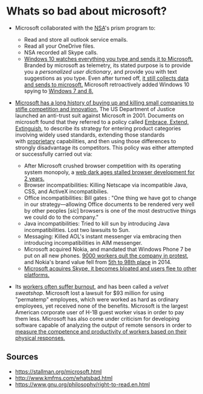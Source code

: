 # Whats so bad about microsoft?

- Microsoft collaborated with the [NSA](https://en.wikipedia.org/wiki/NSAKEY)'s prism program to: 
  - Read and store all outlook service emails. 
  - Read all your OneDrive files.
  - NSA recorded all Skype calls.
  - [Windows 10 watches everything you type and sends it to Microsoft.](http://www.newsweek.com/windows-10-recording-users-every-move-358952) Branded by microsoft as telemetry, its stated purpose  is to provide you a *personalized user dictionary*, and provide you with text suggestions as you type. Even after turned off, [it still collects data and sends to microsoft.](https://arstechnica.com/information-technology/2015/08/even-when-told-not-to-windows-10-just-cant-stop-talking-to-microsoft/) Microsoft retroactively added Windows 10 spying to [Windows 7 and 8. ](https://www.pcworld.com/article/2978239/windows/microsoft-slips-user-tracking-tools-into-windows-7-8-amidst-windows-10-privacy-storm.html)
- [Microsoft has a long history of buying up and killing small companies to stifle competition and innovation.](https://en.wikipedia.org/wiki/List_of_mergers_and_acquisitions_by_Microsoft) The US Department of Justice launched an anti-trust suit against Microsoft in 2001. Documents on microsoft found that they referred to a policy called [Embrace, Extend, Extinguish](https://en.wikipedia.org/wiki/Embrace,_extend,_and_extinguish), to describe its strategy for entering product categories involving widely used standards, extending those standards with [proprietary](https://en.wikipedia.org/wiki/Proprietary_software) capabilities, and then using those differences to strongly disadvantage its competitors. This policy was either attempted or successfully carried out via:
  - After Microsoft crushed browser competition with its operating system monopoly, a [web dark ages stalled browser development for 2 years.](https://www.reddit.com/r/ragecomics/comments/11c1t1/internet_explorer_rfunny_said_i_should_post_it/c6lbhu2/)
  - Browser incompatibilities: Killing Netscape via incompatible Java, CSS, and ActiveX incompatibilies.
  - Office incompatibilities: Bill gates : "One thing we have got to change in our strategy—allowing Office documents to be rendered very well by other peoples [*sic*] browsers is one of the most destructive things we could do to the company."
  - Java incompatibilities: Tried to kill sun by introducing Java incompatibilities. Lost two lawsuits to Sun. 
  - Messaging: Killed AOL's instant messenger via embracing then introducing incompatibilities in AIM messenger.
  - Microsoft acquired Nokia, and mandated that Windows Phone 7 be put on all new phones. [9000 workers quit the company in protest](https://www.reddit.com/r/ragecomics/comments/11c1t1/internet_explorer_rfunny_said_i_should_post_it/c6lbhu2/), and Nokia's brand value fell from [5th to 98th place](https://www.rankingthebrands.com/The-Brand-Rankings.aspx?rankingID=37&year=857) in 2014.
  - [Microsoft acquires Skype, it becomes bloated and users flee to other platforms.](https://www.reddit.com/r/pcmasterrace/comments/736tfh/skype_is_officially_bloatware_uninstalled_it/)

- Its [workers often suffer burnout](https://archive.is/20120629191556/http://www.krsaborio.net/research/1980s/89/890423.htm), and has been called a *velvet sweatshop*. Microsoft lost a lawsuit for $93 million for using "permatemp" employees, which were worked as hard as ordinary employees, yet received none of the benefits. Microsoft is the largest American corporate user of H-1B guest worker visas in order to pay them less. Microsoft has also come under criticism for developing software capable of analyzing the output of remote sensors in order to [measure the competence and productivity of workers based on their physical responses.](https://www.thetimes.co.uk/article/microsoft-seeks-patent-for-office-spy-software-h0dd5zmtfnt)

## Sources
- https://stallman.org/microsoft.html
- http://www.kmfms.com/whatsbad.html
- https://www.gnu.org/philosophy/right-to-read.en.html
